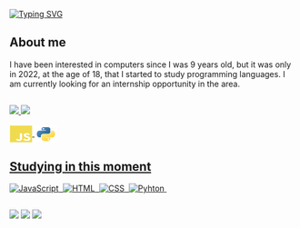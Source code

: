 [![Typing SVG](https://readme-typing-svg.herokuapp.com/?color=BA55D3&size=35&center=true&vCenter=true&width=1000&lines=Hello,+my+name+is+Dimitri;I'm+a+Full-Stack+Junior+Developer;I'm+studying+Computer+Science)](https://git.io/typing-svg)

## About me
I have been interested in computers since I was 9 years old, but it was only in 2022, at the age of 18, that I started to study programming languages. I am currently looking for an internship opportunity in the area.

##

 <div>
  <a href="https://github.com/dimitriezarel">
  <img height="180em" src="https://github-readme-stats.vercel.app/api?username=dimitriezarel&show_icons=true&theme=midnight-purple&include_all_commits=true&count_private=true"/>
  <img height="180em" src="https://github-readme-stats.vercel.app/api/top-langs/?username=dimitriezarel&layout=compact&langs_count=16&theme=midnight-purple"/>
</div>
<div style="display: inline_block"><br>
  <img align="center" alt="Rafa-Js" height="30" width="40" src="https://raw.githubusercontent.com/devicons/devicon/master/icons/javascript/javascript-plain.svg">
  <img align="center" alt="Rafa-Python" height="30" width="40" src="https://raw.githubusercontent.com/devicons/devicon/master/icons/python/python-original.svg">
</div>
 
## Studying in this moment
 ![JavaScript](https://img.shields.io/badge/JavaScript-323330?style=for-the-badge&logo=javascript&logoColor=F7DF1E)&nbsp;
 ![HTML](https://img.shields.io/badge/HTML-239120?style=for-the-badge&logo=html5&logoColor=white)&nbsp;
 ![CSS](https://img.shields.io/badge/CSS-239120?&style=for-the-badge&logo=css3&logoColor=white)&nbsp;
 ![Pyhton](https://img.shields.io/badge/Python-3776AB?style=for-the-badge&logo=python&logoColor=white)&nbsp;
 
 
##
 
 <div>
  <a href="https://instagram.com/dual.khaos" target="_blank"><img src="https://img.shields.io/badge/-Instagram-%23E4405F?style=for-the-badge&logo=instagram&logoColor=white" target="_blank"></a> 
  <a href = "mailto:mariaeldafontenele@gmail.com"><img src="https://img.shields.io/badge/-Gmail-%23333?style=for-the-badge&logo=gmail&logoColor=white" target="_blank"></a>
  <a href="https://www.linkedin.com/in/maria-elda-f-973298215" target="_blank"><img src="https://img.shields.io/badge/-LinkedIn-%230077B5?style=for-the-badge&logo=linkedin&logoColor=white" target="_blank"></a> 
 </div>


